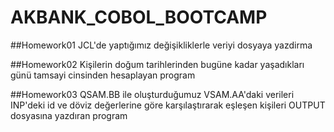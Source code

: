 # AKBANK_COBOL_BOOTCAMP

##Homework01
JCL'de yaptığımız değişikliklerle veriyi dosyaya yazdirma

##Homework02
Kişilerin doğum tarihlerinden bugüne kadar yaşadıkları günü tamsayi cinsinden hesaplayan program

##Homework03
QSAM.BB ile oluşturduğumuz VSAM.AA'daki verileri INP'deki id ve döviz değerlerine göre karşılaştırarak eşleşen kişileri OUTPUT dosyasına yazdıran program
